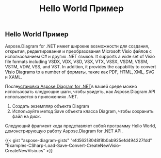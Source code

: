 ﻿---
title: Hello World Пример
type: docs
weight: 90
url: /ru/net/hello-world-example/
description: На этой странице описывается, как создать пример hello world с библиотекой Aspose.Diagram.
---
## **Hello World Пример**
Aspose.Diagram for .NET имеет широкие возможности для создания, открытия, редактирования и преобразования Microsoft Visio файлов с использованием C# и других .NET языков. It supports a wide set of Visio file formats including VSDX, VDX, VSD, VSX, VTX, VSSX, VSDM, VSSM, VSTM, VDW, VSS, and VST. In addition, it provides the capability to convert Visio Diagrams to a number of форматы, такие как PDF, HTML, XML, SVG и XAML.

После[установка Aspose.Diagram for .NET](/diagram/ru/net/installation/)в вашей среде можно использовать следующие шаги, чтобы увидеть, как Aspose.Diagram API используется в приложениях .NET.

1. Создать экземпляр объекта Diagram
1. Используйте метод Save объекта класса Diagram, чтобы сохранить файл на диск.

Следующий фрагмент кода представляет собой программу Hello World, демонстрирующую работу Aspose.Diagram for .NET API.

{{< gist "aspose-diagram-gists" "efd56218048f8b0ab925efd494227fdd" "Examples-CSharp-Load-Save-Convert-CreateNewVisio-CreateNewVisio.cs" >}}




